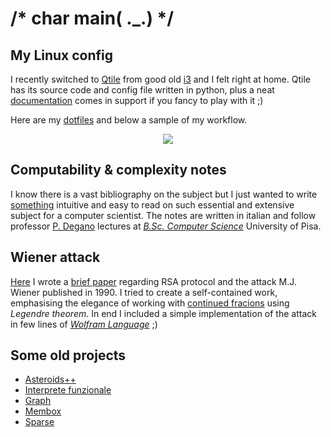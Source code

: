 # /* char main( ._.) */

## My Linux config

I recently switched to [Qtile](http://www.qtile.org/) from good old [i3](https://i3wm.org/) and I felt right at home. Qtile has its source code and config file written in python, plus a neat [documentation](http://docs.qtile.org/en/latest) comes in support if you fancy to play with it ;)

Here are my [dotfiles](https://github.com/MatteoGiorgi/dotfiles) and below a sample of my workflow.

<p align="center">
  <img src="qtile_demo.gif"/>
</p>




## Computability & complexity notes

I know there is a vast bibliography on the subject but I just wanted to write [something](https://nbviewer.jupyter.org/github/MatteoGiorgi/computability_and_complexity/blob/master/pp_tot.pdf) intuitive and easy to read on such essential and extensive subject for a computer scientist. The notes are written in italian and follow professor [P. Degano](http://pages.di.unipi.it/degano/) lectures at [*B.Sc. Computer Science*](https://didattica.di.unipi.it/en/undergraduate-programme-in-computer-science/) University of Pisa.




## Wiener attack

[Here](https://github.com/MatteoGiorgi/wiener_attack) I wrote a [brief paper](https://nbviewer.jupyter.org/github/MatteoGiorgi/Wiener-Attack/blob/master/wiener_attack.pdf) regarding RSA protocol and the attack M.J. Wiener published in 1990. I tried to create a self-contained work, emphasising the elegance of working with [continued fracions](https://en.wikipedia.org/wiki/Continued_fraction) using *Legendre theorem*. In end I included a simple implementation of the attack in few lines of [*Wolfram Language*](https://www.wolfram.com/language/) ;)




## Some old projects

* [Asteroids++](https://github.com/MatteoGiorgi/Asteroids-plus-plus)
* [Interprete funzionale](https://github.com/MatteoGiorgi/Interprete-funzionale)
* [Graph](https://github.com/MatteoGiorgi/Graph)
* [Membox](https://github.com/MatteoGiorgi/Membox)
* [Sparse](https://github.com/MatteoGiorgi/Sparse)
